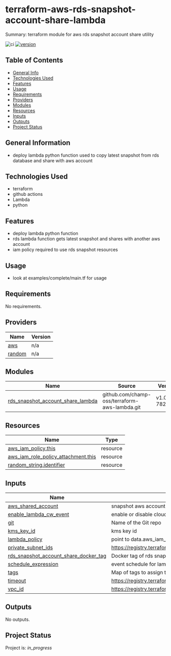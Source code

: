 # terraform-aws-rds-snapshot-account-share-lambda

Summary: terraform module for aws rds snapshot account share utility

![ci](https://github.com/conventional-changelog/standard-version/workflows/ci/badge.svg)
[![version](https://img.shields.io/badge/version-1.x-yellow.svg)](https://semver.org)

## Table of Contents
* [General Info](#general-information)
* [Technologies Used](#technologies-used)
* [Features](#Features)
* [Usage](#usage)
* [Requirements](#Requirements)
* [Providers](#Providers)
* [Modules](#Modules)
* [Resources](#Resources)
* [Inputs](#Inputs)
* [Outputs](#Outputs)
* [Project Status](#project-status)

## General Information
- deploy lambda python function used to copy latest snapshot from rds database and share with aws account

## Technologies Used
- terraform
- github actions
- Lambda
- python

## Features

* deploy lambda python function
* rds lambda function gets latest snapshot and shares with another aws account
* iam policy required to use rds snapshot resources

## Usage

* look at examples/complete/main.tf for usage

<!-- BEGIN_TF_DOCS -->
## Requirements

No requirements.

## Providers

| Name | Version |
|------|---------|
| <a name="provider_aws"></a> [aws](#provider\_aws) | n/a |
| <a name="provider_random"></a> [random](#provider\_random) | n/a |

## Modules

| Name | Source | Version |
|------|--------|---------|
| <a name="module_rds_snapshot_account_share_lambda"></a> [rds\_snapshot\_account\_share\_lambda](#module\_rds\_snapshot\_account\_share\_lambda) | github.com/champ-oss/terraform-aws-lambda.git | v1.0.96-782138d |

## Resources

| Name | Type |
|------|------|
| [aws_iam_policy.this](https://registry.terraform.io/providers/hashicorp/aws/latest/docs/resources/iam_policy) | resource |
| [aws_iam_role_policy_attachment.this](https://registry.terraform.io/providers/hashicorp/aws/latest/docs/resources/iam_role_policy_attachment) | resource |
| [random_string.identifier](https://registry.terraform.io/providers/hashicorp/random/latest/docs/resources/string) | resource |

## Inputs

| Name | Description | Type | Default | Required |
|------|-------------|------|---------|:--------:|
| <a name="input_aws_shared_account"></a> [aws\_shared\_account](#input\_aws\_shared\_account) | snapshot aws account share | `string` | `""` | no |
| <a name="input_enable_lambda_cw_event"></a> [enable\_lambda\_cw\_event](#input\_enable\_lambda\_cw\_event) | enable or disable cloudwatch event trigger for lambda | `bool` | `true` | no |
| <a name="input_git"></a> [git](#input\_git) | Name of the Git repo | `string` | `"terraform-aws-mysql"` | no |
| <a name="input_kms_key_id"></a> [kms\_key\_id](#input\_kms\_key\_id) | kms key id | `string` | `""` | no |
| <a name="input_lambda_policy"></a> [lambda\_policy](#input\_lambda\_policy) | point to data.aws\_iam\_policy\_document.custom.json | `any` | `null` | no |
| <a name="input_private_subnet_ids"></a> [private\_subnet\_ids](#input\_private\_subnet\_ids) | https://registry.terraform.io/providers/hashicorp/aws/latest/docs/resources/db_subnet_group#subnet_ids | `list(string)` | n/a | yes |
| <a name="input_rds_snapshot_account_share_docker_tag"></a> [rds\_snapshot\_account\_share\_docker\_tag](#input\_rds\_snapshot\_account\_share\_docker\_tag) | Docker tag of rds snapshot share code to deploy | `string` | `"928ed26a36bd0dd7c55e21b7aa9b455d8f0133e1"` | no |
| <a name="input_schedule_expression"></a> [schedule\_expression](#input\_schedule\_expression) | event schedule for lambda | `string` | `"cron(0 5,6,7,8 * * ? *)"` | no |
| <a name="input_tags"></a> [tags](#input\_tags) | Map of tags to assign to resources | `map(string)` | `{}` | no |
| <a name="input_timeout"></a> [timeout](#input\_timeout) | https://registry.terraform.io/providers/hashicorp/aws/latest/docs/resources/lambda_function#timeout | `number` | `300` | no |
| <a name="input_vpc_id"></a> [vpc\_id](#input\_vpc\_id) | https://registry.terraform.io/providers/hashicorp/aws/latest/docs/resources/security_group#vpc_id | `string` | n/a | yes |

## Outputs

No outputs.
<!-- END_TF_DOCS -->


## Project Status
Project is: _in_progress_ 